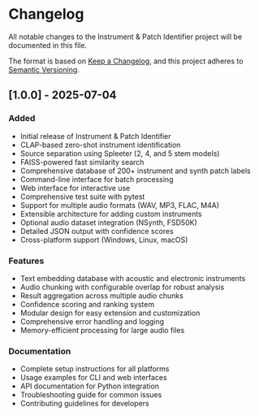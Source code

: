 # Changelog

All notable changes to the Instrument & Patch Identifier project will be documented in this file.

The format is based on [Keep a Changelog](https://keepachangelog.com/en/1.0.0/),
and this project adheres to [Semantic Versioning](https://semver.org/spec/v2.0.0.html).

## [1.0.0] - 2025-07-04

### Added
- Initial release of Instrument & Patch Identifier
- CLAP-based zero-shot instrument identification
- Source separation using Spleeter (2, 4, and 5 stem models)
- FAISS-powered fast similarity search
- Comprehensive database of 200+ instrument and synth patch labels
- Command-line interface for batch processing
- Web interface for interactive use
- Comprehensive test suite with pytest
- Support for multiple audio formats (WAV, MP3, FLAC, M4A)
- Extensible architecture for adding custom instruments
- Optional audio dataset integration (NSynth, FSD50K)
- Detailed JSON output with confidence scores
- Cross-platform support (Windows, Linux, macOS)

### Features
- Text embedding database with acoustic and electronic instruments
- Audio chunking with configurable overlap for robust analysis
- Result aggregation across multiple audio chunks
- Confidence scoring and ranking system
- Modular design for easy extension and customization
- Comprehensive error handling and logging
- Memory-efficient processing for large audio files

### Documentation
- Complete setup instructions for all platforms
- Usage examples for CLI and web interfaces
- API documentation for Python integration
- Troubleshooting guide for common issues
- Contributing guidelines for developers
